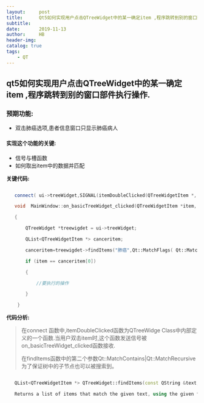 ```yaml
---
layout:     post
title:      Qt5如何实现用户点击QTreeWidget中的某一确定item ,程序跳转到别的窗口部件执行操作.
subtitle:   
date:       2019-11-13
author:     HB
header-img:
catalog: true
tags:
    - QT
---
```


##  qt5如何实现用户点击QTreeWidget中的某一确定item ,程序跳转到别的窗口部件执行操作.

### 预期功能:

   - 双击肺癌选项,患者信息窗口只显示肺癌病人




#### 实现这个功能的关键:

   - 信号与槽函数
   - 如何取出item中的数据并匹配



**关键代码:**
```cpp

   connect( ui->treeWidget,SIGNAL(itemDoubleClicked(QTreeWidgetItem *, int )),this,SLOT( on_basicTreeWidget_clicked( QTreeWidgetItem *, int )));

   void  MainWindow::on_basicTreeWidget_clicked(QTreeWidgetItem *item, int column)

   {

       QTreeWidget *treewigdet = ui->treeWidget;

       QList<QTreeWidgetItem *> canceritem;

       canceritem=treewigdet->findItems("肺癌",Qt::MatchFlags( Qt::MatchContains|Qt::MatchRecursive),0);

       if (item == canceritem[0])

       {

           //要执行的操作

       }

    }
````

**代码分析:**

   >在connect 函数中,itemDoubleClicked函数为QTreeWidge Class中内部定义的一个函数.当用户双击item时,这个函数发送信号被on_basicTreeWidget_clicked函数接收.
   >
   >在findItems函数中的第二个参数Qt::MatchContains|Qt::MatchRecursive为了保证树中的子节点也可以被搜索到。


```cpp

   QList<QTreeWidgetItem *> QTreeWidget::findItems(const QString &text, Qt::MatchFlags flags, int column = 0) const

   Returns a list of items that match the given text, using the given flags, in the given column.

```
